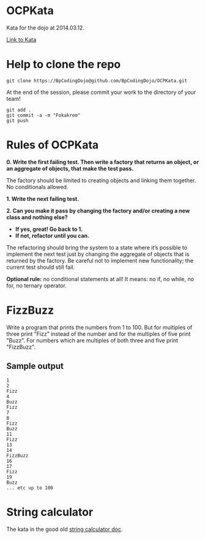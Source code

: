 OCPKata
=======

Kata for the dojo at 2014.03.12.

[Link to Kata](http://www.planetgeek.ch/2013/05/14/the-fluent-calculator-kata/)


Help to clone the repo
======================

	git clone https://BpCodingDojo@github.com/BpCodingDojo/OCPKata.git

At the end of the session, please commit your work to the directory of your team!

	git add .
	git commit -a -m "Fokakrem"
	git push



Rules of OCPKata
================

**0. Write the first failing test. Then write a factory that returns an object, or an aggregate of objects, that make the test pass.**

The factory should be limited to creating objects and linking them together. No conditionals allowed.

**1. Write the next failing test.**

**2. Can you make it pass by changing the factory and/or creating a new class and nothing else?**
- **If yes, great! Go back to 1.**
- **If not, refactor until you can.**

The refactoring should bring the system to a state where it’s possible to implement the next test just by changing the aggregate of objects that is returned by the factory. Be careful not to implement new functionality; the current test should still fail.


**Optional rule:** no conditional statements at all! It means: no if, no while, no for, no ternary operator.


FizzBuzz
========

Write a program that prints the numbers from 1 to 100. But for multiples of three print "Fizz" instead of the number and for the multiples of five print "Buzz". For numbers which are multiples of both three and five print "FizzBuzz".

## Sample output

	1
	2
	Fizz
	4
	Buzz
	Fizz
	7
	8
	Fizz
	Buzz
	11
	Fizz
	13
	14
	FizzBuzz
	16
	17
	Fizz
	19
	Buzz
	... etc up to 100


String calculator
=================

The kata in the good old [string calculator doc](http://nimblepros.com/media/36628/string%20calculator%20kata.pdf).


